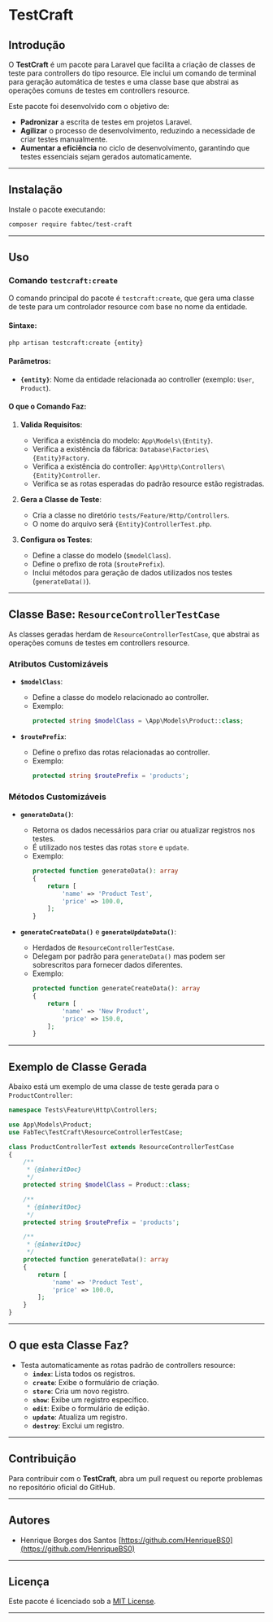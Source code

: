 # TestCraft

## Introdução

O **TestCraft** é um pacote para Laravel que facilita a criação de classes de teste para controllers do tipo resource. Ele inclui um comando de terminal para geração automática de testes e uma classe base que abstrai as operações comuns de testes em controllers resource.

Este pacote foi desenvolvido com o objetivo de:
- **Padronizar** a escrita de testes em projetos Laravel.
- **Agilizar** o processo de desenvolvimento, reduzindo a necessidade de criar testes manualmente.
- **Aumentar a eficiência** no ciclo de desenvolvimento, garantindo que testes essenciais sejam gerados automaticamente.

---

## Instalação

Instale o pacote executando:

```bash
composer require fabtec/test-craft
```

---

## Uso

### Comando `testcraft:create`

O comando principal do pacote é `testcraft:create`, que gera uma classe de teste para um controlador resource com base no nome da entidade.

#### Sintaxe:
```bash
php artisan testcraft:create {entity}
```

#### Parâmetros:
- **`{entity}`**: Nome da entidade relacionada ao controller (exemplo: `User`, `Product`).

#### O que o Comando Faz:
1. **Valida Requisitos**:
   - Verifica a existência do modelo: `App\Models\{Entity}`.
   - Verifica a existência da fábrica: `Database\Factories\{Entity}Factory`.
   - Verifica a existência do controller: `App\Http\Controllers\{Entity}Controller`.
   - Verifica se as rotas esperadas do padrão resource estão registradas.

2. **Gera a Classe de Teste**:
   - Cria a classe no diretório `tests/Feature/Http/Controllers`.
   - O nome do arquivo será `{Entity}ControllerTest.php`.

3. **Configura os Testes**:
   - Define a classe do modelo (`$modelClass`).
   - Define o prefixo de rota (`$routePrefix`).
   - Inclui métodos para geração de dados utilizados nos testes (`generateData()`).

---

## Classe Base: `ResourceControllerTestCase`

As classes geradas herdam de `ResourceControllerTestCase`, que abstrai as operações comuns de testes em controllers resource.

### Atributos Customizáveis

- **`$modelClass`**:
  - Define a classe do modelo relacionado ao controller.
  - Exemplo:
    ```php
    protected string $modelClass = \App\Models\Product::class;
    ```

- **`$routePrefix`**:
  - Define o prefixo das rotas relacionadas ao controller.
  - Exemplo:
    ```php
    protected string $routePrefix = 'products';
    ```

### Métodos Customizáveis

- **`generateData()`**:
  - Retorna os dados necessários para criar ou atualizar registros nos testes.
  - É utilizado nos testes das rotas `store` e `update`.
  - Exemplo:
    ```php
    protected function generateData(): array
    {
        return [
            'name' => 'Product Test',
            'price' => 100.0,
        ];
    }
    ```

- **`generateCreateData()`** e **`generateUpdateData()`**:
  - Herdados de `ResourceControllerTestCase`.
  - Delegam por padrão para `generateData()` mas podem ser sobrescritos para fornecer dados diferentes.
  - Exemplo:
    ```php
    protected function generateCreateData(): array
    {
        return [
            'name' => 'New Product',
            'price' => 150.0,
        ];
    }
    ```

---

## Exemplo de Classe Gerada

Abaixo está um exemplo de uma classe de teste gerada para o `ProductController`:

```php
namespace Tests\Feature\Http\Controllers;

use App\Models\Product;
use FabTec\TestCraft\ResourceControllerTestCase;

class ProductControllerTest extends ResourceControllerTestCase
{
    /**
     * {@inheritDoc}
     */
    protected string $modelClass = Product::class;

    /**
     * {@inheritDoc}
     */
    protected string $routePrefix = 'products';

    /**
     * {@inheritDoc}
     */
    protected function generateData(): array
    {
        return [
            'name' => 'Product Test',
            'price' => 100.0,
        ];
    }
}
```

---

## O que esta Classe Faz?

- Testa automaticamente as rotas padrão de controllers resource:
  - **`index`**: Lista todos os registros.
  - **`create`**: Exibe o formulário de criação.
  - **`store`**: Cria um novo registro.
  - **`show`**: Exibe um registro específico.
  - **`edit`**: Exibe o formulário de edição.
  - **`update`**: Atualiza um registro.
  - **`destroy`**: Exclui um registro.

---

## Contribuição

Para contribuir com o **TestCraft**, abra um pull request ou reporte problemas no repositório oficial do GitHub.

---

## Autores

- Henrique Borges dos Santos [https://github.com/HenriqueBS0](https://github.com/HenriqueBS0)  

---

## Licença

Este pacote é licenciado sob a [MIT License](LICENSE).

---
